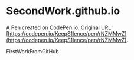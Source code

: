 # SecondWork.github.io

A Pen created on CodePen.io. Original URL: [https://codepen.io/KeepS1lence/pen/rNZMMwZ](https://codepen.io/KeepS1lence/pen/rNZMMwZ).

FirstWorkFromGitHub